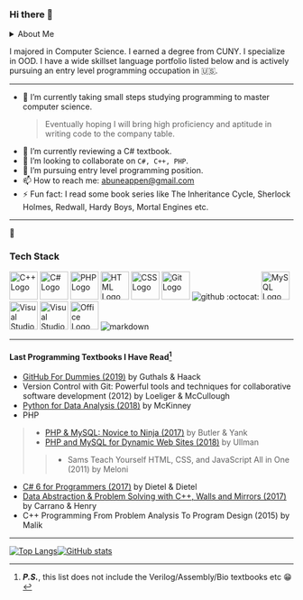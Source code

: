 ### Hi there 👋

<!--
**stech6476/stech6476** is a ✨ _special_ ✨ repository because its `README.md` (this file) appears on your GitHub profile.

Here are some ideas to get you started:
--> 

<details>
<summary>About Me</summary>
<br>

```json
{
  "firstName": "Abun",
  "lastName": "Eappen"
  "residence": "NYC, 🇺🇸"
  "class": 2020
  "WPM": "55"
}
```
</details>

I majored in Computer Science. I earned a degree from CUNY. I specialize in OOD. I have a wide skillset language portfolio listed below and is actively pursuing an entry level programming occupation in 🇺🇸. 

---

- 🔭 I’m currently taking small steps studying programming to master computer science.
    > Eventually hoping I will bring high proficiency and aptitude in writing code to the company table. 
- 🌱 I’m currently reviewing a C# textbook.
- 👯 I’m looking to collaborate on `C#, C++, PHP`.
- 🤔 I’m pursuing entry level programming position.
- 📫 How to reach me: abuneappen@gmail.com
- ⚡ Fun fact: I read some book series like The Inheritance Cycle, Sherlock Holmes, Redwall, Hardy Boys, Mortal Engines etc.

***
🧰 
### Tech Stack

<img src="https://cdn.worldvectorlogo.com/logos/c.svg" alt="C++ Logo" width="50" height="50"/> <img src="https://cdn.worldvectorlogo.com/logos/c--4.svg" alt="C# Logo" width="50" height="50"/>  <img src="https://cdn.worldvectorlogo.com/logos/php.svg" alt="PHP Logo" width="50" height="50"/> <img src="https://cdn.worldvectorlogo.com/logos/html-1.svg" alt="HTML Logo" width="50" height="50"/>  <img src="https://cdn.worldvectorlogo.com/logos/css-3.svg" alt="CSS Logo" width="50" height="50"/>  <img src="https://cdn.worldvectorlogo.com/logos/git.svg" alt="Git Logo" width="50" height="50"/> ![github](https://img.shields.io/badge/GitHub-000000?style=for-the-badge&logo=GitHub&logoColor=white) :octocat: <img src="https://cdn.worldvectorlogo.com/logos/mysql-2.svg" alt="MySQL Logo" width="50" height="50"/> <img src="https://cdn.worldvectorlogo.com/logos/visual-studio-2013.svg" alt="Visual Studio Logo" width="50" height="50"/> <img src="https://cdn.worldvectorlogo.com/logos/microsoft-windows-22.svg" alt="Visual Studio Logo" width="50" height="50"/> <img src="https://cdn.worldvectorlogo.com/logos/office-2.svg" alt="Office Logo" width="50" height="50"/> ![markdown](https://img.shields.io/badge/markdown-000000?style=for-the-badge&logo=markdown&logoColor=white)


_________________

#### Last Programming Textbooks I Have Read[^note]

+ [GitHub For Dummies (2019)](https://github.com/stech6476/GitHubForDummiesReaders) by Guthals & Haack  
+ Version Control with Git: Powerful tools and techniques for collaborative software development (2012) by Loeliger & McCullough
+ [Python for Data Analysis (2018)](https://github.com/wesm/pydata-book) by McKinney
+ PHP
> - [PHP & MySQL: Novice to Ninja (2017)](https://github.com/spbooks/phpmysql6) by Butler & Yank
> - [PHP and MySQL for Dynamic Web Sites (2018)](https://github.com/LarryUllman/phpmysqlvqp-5ed) by Ullman
>> + Sams Teach Yourself HTML, CSS, and JavaScript All in One (2011) by Meloni
+ [C# 6 for Programmers (2017)](https://github.com/pdeitel/CSharp6FP) by Dietel & Dietel
+ [Data Abstraction & Problem Solving with C++, Walls and Mirrors (2017)](https://github.com/pisan343/carrano7e) by Carrano & Henry
+ C++ Programming From Problem Analysis To Program Design (2015) by Malik 

[^note]: ***P.S.***, this list does not include the Verilog/Assembly/Bio textbooks etc 😁
 ---
   
 [![Top Langs](https://github-readme-stats.vercel.app/api/top-langs/?username=stech6476&theme=merko)](https://github.com/anuraghazra/github-readme-stats)[![GitHub stats](https://github-readme-stats.vercel.app/api?username=stech6476&theme=merko)](https://github.com/anuraghazra/github-readme-stats)
